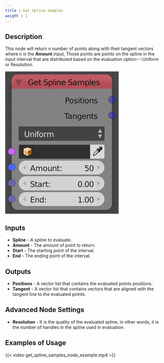 ```yaml
---
title : Get Spline Samples
weight : 1
---
```


## Description

This node will return <span class="title-ref">n</span> number of points
along with their tangent vectors where <span class="title-ref">n</span>
is the **Amount** input, Those points are points on the spline in the
input interval that are distributed based on the evaluation
option---Uniform or Resolution.

![image](get_spline_samples_node.png)

## Inputs

- **Spline** - A spline to evaluate.
- **Amount** - The amount of point to return.
- **Start** - The starting point of the interval.
- **End** - The ending point of the interval.

## Outputs

- **Positions** - A vector list that contains the evaluated points
    positions.
- **Tangent** - A vector list that contains vectors that are aligned
    with the tangent line to the evaluated points.

## Advanced Node Settings

- **Resolution** - It is the quality of the evaluated spline, in other
    words, it is the number of handles in the spline used in evaluation.

## Examples of Usage

{{< video get_spline_samples_node_example.mp4 >}}
